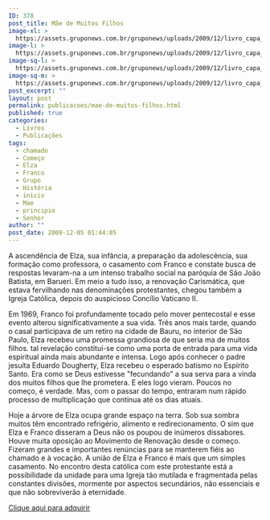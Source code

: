 ```yaml
---
ID: 378
post_title: Mãe de Muitos Filhos
image-xl: >
  https://assets.gruponews.com.br/gruponews/uploads/2009/12/livro_capa_mae_filhos-960x1080.jpg
image-l: >
  https://assets.gruponews.com.br/gruponews/uploads/2009/12/livro_capa_mae_filhos-960x720.jpg
image-sq-l: >
  https://assets.gruponews.com.br/gruponews/uploads/2009/12/livro_capa_mae_filhos-960x1280.jpg
image-sq-m: >
  https://assets.gruponews.com.br/gruponews/uploads/2009/12/livro_capa_mae_filhos-720x720.jpg
post_excerpt: ""
layout: post
permalink: publicacoes/mae-de-muitos-filhos.html
published: true
categories:
  - Livros
  - Publicações
tags:
  - chamado
  - Começo
  - Elza
  - Franco
  - Grupo
  - História
  - inicio
  - Mae
  - principio
  - Senhor
author: ""
post_date: 2009-12-05 01:44:05
---
```

A ascendência de Elza, sua infância, a preparação da adolescência, sua formação como professora, o casamento com Franco e constate busca de respostas levaram-na a um intenso trabalho social na paróquia de São João Batista, em Barueri. Em meio a tudo isso, a renovação Carismática, que estava fervilhando nas denominações protestantes, chegou também a Igreja Católica, depois do auspicioso Concílio Vaticano II.

Em 1969, Franco foi profundamente tocado pelo mover pentecostal e esse evento alterou significativamente a sua vida. Três anos mais tarde, quando o casal participava de um retiro na cidade de Bauru, no interior de São Paulo, Elza recebeu uma promessa grandiosa de que seria ma de muitos filhos. tal revelação constitui-se como uma porta de entrada para uma vida espiritual ainda mais abundante e intensa. Logo após conhecer o padre jesuíta Eduardo Dougherty, Elza recebeu o esperado batismo no Espírito Santo. Era como se Deus estivesse "fecundando" a sua serva para a vinda dos muitos filhos que lhe prometera. E eles logo vieram. Poucos no começo, é verdade. Mas, com o passar do tempo, entraram num rápido processo de multiplicação que continua até os dias atuais.

Hoje a árvore de Elza ocupa grande espaço na terra. Sob sua sombra muitos têm encontrado refrigério, alimento e redirecionamento. O sim que Elza e Franco disseram a Deus não os poupou de inúmeros dissabores. Houve muita oposição ao Movimento de Renovação desde o começo. Fizeram grandes e importantes renúncias para se manterem fiéis ao chamado e à vocação. A união de Elza e Franco é mais que um simples casamento. No encontro desta católica com este protestante está a possibilidade da unidade para uma Igreja tão mutilada e fragmentada pelas constantes divisões, mormente por aspectos secundários, não essenciais e que não sobreviverão à eternidade.

<a href="#">Clique aqui para adquirir</a>